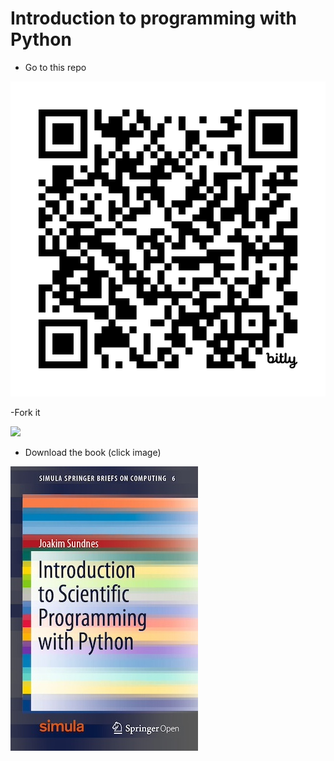 # Introduction to programming with Python

- Go to this repo

![qr-code](qr-code.png)

-Fork it

![](https://www.freecodecamp.org/news/content/images/2022/02/GitHub-Fork.gif)

- Download the book (click image)

[![book](book.jpeg)](https://drive.google.com/uc?export=download&id=1JoH2u7UZ82ZWywKAaHF0k85nQOuBZAb4)
